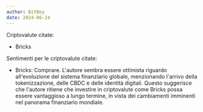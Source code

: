 ```yaml
---
author: BitBoy
date: 2024-06-24
---
```


Criptovalute citate:
- Bricks

Sentimenti per le criptovalute citate:
- Bricks: Comprare. L'autore sembra essere ottimista riguardo all'evoluzione del sistema finanziario globale, menzionando l'arrivo della tokenizzazione, delle CBDC e delle identità digitali. Questo suggerisce che l'autore ritiene che investire in criptovalute come Bricks possa essere vantaggioso a lungo termine, in vista dei cambiamenti imminenti nel panorama finanziario mondiale.
